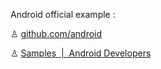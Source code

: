 Android official example :

♙ [github.com/android](https://github.com/android)

♙ [Samples  |  Android Developers](https://developer.android.com/samples)

